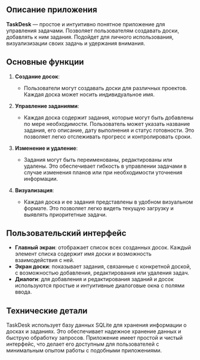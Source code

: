 ## Описание приложения

**TaskDesk** — простое и интуитивно понятное приложение для управления задачами. Позволяет пользователям создавать доски, добавлять к ним задания. Подойдет для личного использования, визуализизации своих задачь и удержания внимания.

## Основные функции

1. **Создание досок**: 
   - Пользователи могут создавать доски для различных проектов. Каждая доска может носить индивидуальное имя.

2. **Управление заданиями**:
   - Каждая доска содержит задания, которые могут быть добавлены по мере необходимости. Пользователь может указать название задания, его описание, дату выполнения и статус готовности. Это позволяет легко отслеживать прогресс и контролировать сроки.

3. **Изменение и удаление**:
   - Задания могут быть переименованы, редактированы или удалены. Это обеспечивает гибкость в управлении задачами в случае изменения планов или при необходимости уточнения информации.

4. **Визуализация**:
   - Каждая доска и ее задания представлены в удобном визуальном формате. Это позволяет легко видеть текущую загрузку и выявлять приоритетные задачи.

## Пользовательский интерфейс

- **Главный экран**: отображает список всех созданных досок. Каждый элемент списка содержит имя доски и возможность взаимодействия с ней.
- **Экран доски**: показывает задания, связанные с конкретной доской, с возможностью добавления, редактирования или удаления задач.
- **Диалоги**: для добавления и редактирования заданий и досок используются простые и интуитивные диалоговые окна с полями ввода.

## Технические детали

TaskDesk использует базу данных SQLite для хранения информации о досках и заданиях. Это обеспечивает надежное хранение данных и быструю обработку запросов. Приложение имеет простой и чистый интерфейс, что делает его доступным для пользователей с минимальным опытом работы с подобными приложениями.

